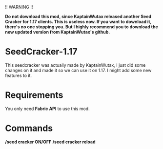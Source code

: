 !! WARNING !!

**Do not download this mod, since KaptainWutax released another Seed Cracker for 1.17 clients. This is useless now. If you want to download it, there's no one stopping you. But I highly recommend you to download the new updated version from KaptainWutax's github.**




# SeedCracker-1.17
This seedcracker was actually made by KaptainWutax, I just did some changes on it and made it so we can use it on 1.17. I might add some new features to it.

# Requirements
You only need **Fabric API** to use this mod.

# Commands 
**/seed cracker ON/OFF**
**/seed cracker reload**


